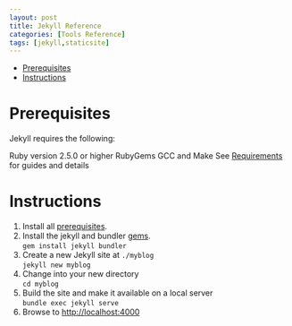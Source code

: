 ```yaml
---
layout: post
title: Jekyll Reference
categories: [Tools Reference]
tags: [jekyll,staticsite]
---
```


- [Prerequisites](#prerequisites)
- [Instructions](#instructions)

# Prerequisites
Jekyll requires the following:

Ruby version 2.5.0 or higher
RubyGems
GCC and Make
See [Requirements](https://jekyllrb.com/docs/installation/#requirements) for guides and details

# Instructions
1. Install all [prerequisites](#prerequisites).
2. Install the jekyll and bundler [gems](https://jekyllrb.com/docs/ruby-101/#gems).<br>
   `gem install jekyll bundler`
3. Create a new Jekyll site at `./myblog` <br>
   `jekyll new myblog`
4. Change into your new directory <br>
   `cd myblog`
5. Build the site and make it available on a local server <br>
   `bundle exec jekyll serve`
6. Browse to [http://localhost:4000](http://localhost:4000)